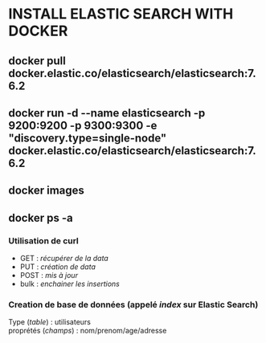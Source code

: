 # INSTALL ELASTIC SEARCH WITH DOCKER

## docker pull docker.elastic.co/elasticsearch/elasticsearch:7.6.2

## docker run -d --name elasticsearch -p 9200:9200 -p 9300:9300 -e "discovery.type=single-node" docker.elastic.co/elasticsearch/elasticsearch:7.6.2

## docker images

## docker ps -a

### Utilisation de **curl**
- GET : *récupérer  de la data*
- PUT : *création de data*
- POST : *mis à jour*
- bulk : *enchainer les insertions*

### Creation de base de données (appelé *index* sur Elastic Search)
Type (*table*) : utilisateurs <br>
proprétés (*champs*) : nom/prenom/age/adresse <br>
